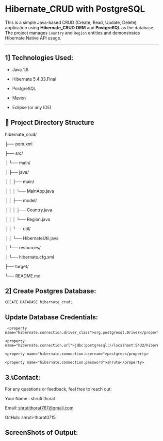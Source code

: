 # Hibernate_CRUD with PostgreSQL

This is a simple Java-based CRUD (Create, Read, Update, Delete) application using **Hibernate_CRUD ORM** and **PostgreSQL** as the database. The project manages `Country` and `Region` entities and demonstrates Hibernate Native API usage.

---

## 1] Technologies Used:

- Java 1.8
  
- Hibernate 5.4.33.Final
 
- PostgreSQL
 
- Maven
 
- Eclipse (or any IDE)



##  📂 Project Directory Structure

hibernate_crud/

├── pom.xml  

├── src/

│   └── main/

│       ├── java/

│       │   ├── main/

│       │   │   └── MainApp.java    

│       │   ├── model/

│       │   │   ├── Country.java   

│       │   │   └── Region.java    

│       │   └── util/

│       │       └── HibernateUtil.java 

│       └── resources/

│           └── hibernate.cfg.xml  

├── target/         

└── README.md     

## 2] Create Postgres Database:

```
CREATE DATABASE hibernate_crud;
```

## Update Database Credentials:
```
 <property name="hibernate.connection.driver_class">org.postgresql.Driver</property>

<property name="hibernate.connection.url">jdbc:postgresql://localhost:5432/hibernate_crud</property>

<property name="hibernate.connection.username">postgres</property>  

<property name="hibernate.connection.password">shrutu</property>
```

 ##  3.📞Contact:
For any questions or feedback, feel free to reach out:

Your Name : shruti thorat

Email: shrutithorat767@gmail.com

GitHub: shruti-thorat0715
## ScreenShots of Output:



                     




